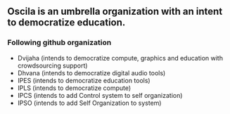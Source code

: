 ## Oscila is an umbrella organization with an intent to democratize education. 

### Following github organization 

- Dvijaha (intends to democratize compute, graphics and education with crowdsourcing support)
- Dhvana  (intends to democratize digital audio tools)
- IPES    (intends to democratize education tools)
- IPLS    (intends to democratize compute)
- IPCS    (intends to add Control system to self organization)
- IPSO    (intends to add Self Organization to system)

<!--

**Here are some ideas to get you started:**

🙋‍♀️ A short introduction - what is your organization all about?
🌈 Contribution guidelines - how can the community get involved?
👩‍💻 Useful resources - where can the community find your docs? Is there anything else the community should know?
🍿 Fun facts - what does your team eat for breakfast?
🧙 Remember, you can do mighty things with the power of [Markdown](https://docs.github.com/github/writing-on-github/getting-started-with-writing-and-formatting-on-github/basic-writing-and-formatting-syntax)
-->
